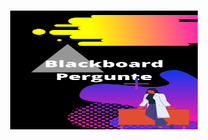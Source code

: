 
<h1 align=center>
<img <img alt="Blackboard" title="Blackboard" src="./assets/Blackboard Pergunte.png" width="300" height="190" />
</h1>